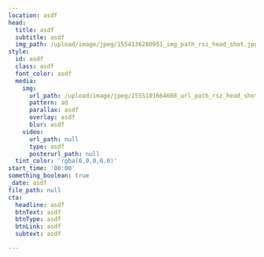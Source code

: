 ```yaml
---
location: asdf
head:
  title: asdf
  subtitle: asdf
  img_path: /upload/image/jpeg/1554136280951_img_path_rsz_head_shot.jpg
style:
  id: asdf
  class: asdf
  font_color: asdf
  media:
    img:
      url_path: /upload/image/jpeg/1555101664608_url_path_rsz_head_shot.jpg
      pattern: ad
      parallax: asdf
      overlay: asdf
      blur: asdf
    video:
      url_path: null
      type: asdf
      posterurl_path: null
  tint_color: 'rgba(0,0,0,0.0)'
start_time: '00:00'
something_boolean: true
_date: asdf
file_path: null
cta:
  headline: asdf
  btnText: asdf
  btnType: asdf
  btnLink: asdf
  subtext: asdf

---
```



